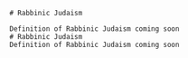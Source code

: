 
    # Rabbinic Judaism

    Definition of Rabbinic Judaism coming soon
    # Rabbinic Judaism
    Definition of Rabbinic Judaism coming soon